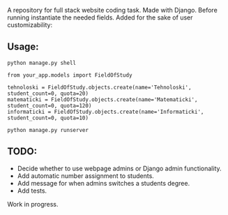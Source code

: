A repository for full stack website coding task. Made with Django.
Before running instantiate the needed fields. Added for the sake of user customizability:
 
## Usage:
```
python manage.py shell
```

 ``` 
from your_app.models import FieldOfStudy

tehnoloski = FieldOfStudy.objects.create(name='Tehnoloski', student_count=0, quota=20)
matematicki = FieldOfStudy.objects.create(name='Matematicki', student_count=0, quota=120)
informaticki = FieldOfStudy.objects.create(name='Informaticki', student_count=0, quota=10)
 ```
```
python manage.py runserver
```
## TODO:
* Decide whether to use webpage admins or Django admin functionality.
* Add automatic number assignment to students.
* Add message for when admins switches a students degree.
* Add tests.
  
Work in progress.
